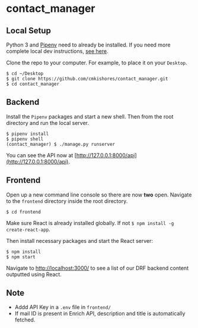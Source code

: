 # contact_manager
## Local Setup

Python 3 and [Pipenv](https://docs.pipenv.org/) need to already be installed. If you need more complete local dev instructions, [see here](https://djangoforbeginners.com/initial-setup/).

Clone the repo to your computer. For example, to place it on your `Desktop`.

```
$ cd ~/Desktop
$ git clone https://github.com/cmkishores/contact_manager.git
$ cd contact_manager
```

## Backend

Install the `Pipenv` packages and start a new shell. Then from the root directory and run the local server.

```
$ pipenv install
$ pipenv shell
(contact_manager) $ ./manage.py runserver
```

You can see the API now at [http://127.0.0.1:8000/api](http://127.0.0.1:8000/api).

## Frontend

Open up a new command line console so there are now **two** open. Navigate to the `frontend` directory inside the root directory.

```
$ cd frontend
```

Make sure React is already installed globally. If not `$ npm install -g create-react-app`.

Then install necessary packages and start the React server:

```
$ npm install
$ npm start
```

Navigate to [http://localhost:3000/](http://localhost:3000/) to see a list of our DRF backend content outputted using React.

## Note

* Addd API Key in a ```.env``` file in ```frontend/ ```
* If mail ID is present in Enrich API, description and title is automatically fetched.
